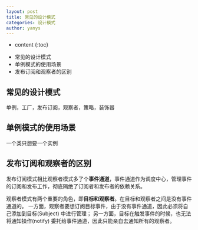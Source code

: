 ```yaml
---
layout: post
title: 常见的设计模式
categories: 设计模式
author: yanys
---
```


* content
{:toc}


- 常见的设计模式
- 单例模式的使用场景
- 发布订阅和观察者的区别




## 常见的设计模式

单例，工厂，发布订阅，观察者，策略，装饰器 

## 单例模式的使用场景 

一个类只想要一个实例  

## 发布订阅和观察者的区别   

发布订阅模式相比观察者模式多了个**事件通道**，事件通道作为调度中心，管理事件的订阅和发布工作，彻底隔绝了订阅者和发布者的依赖关系。 

观察者模式有两个重要的角色，即**目标和观察者**。在目标和观察者之间是没有事件通道的。 
一方面，观察者要想订阅目标事件，由于没有事件通道，因此必须将自己添加到目标(Subject) 中进行管理； 
另一方面，目标在触发事件的时候，也无法将通知操作(notify) 委托给事件通道，因此只能亲自去通知所有的观察者。


